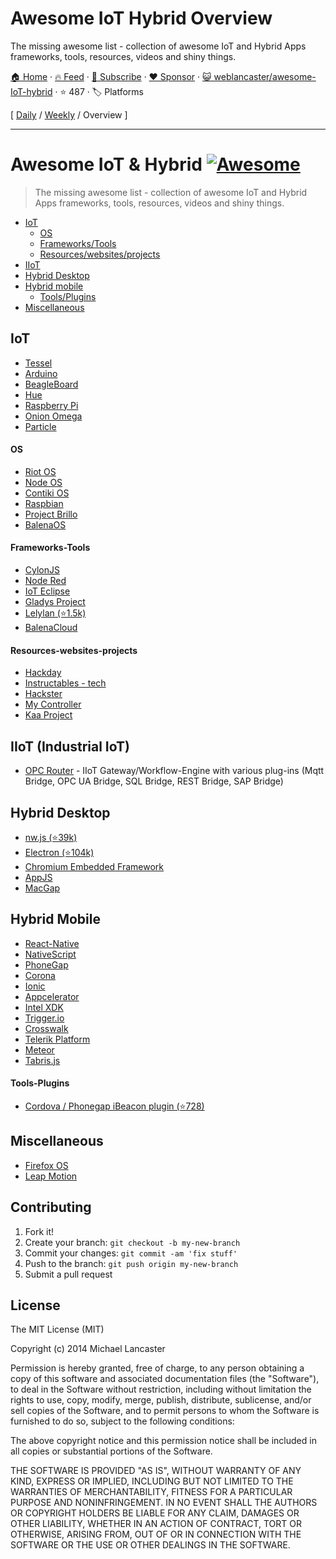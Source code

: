 # Awesome IoT Hybrid Overview

The missing awesome list - collection of awesome IoT and Hybrid Apps frameworks, tools, resources, videos and shiny things.

[🏠 Home](/README.md) · [🔥 Feed](https://www.trackawesomelist.com/weblancaster/awesome-IoT-hybrid/rss.xml) · [📮 Subscribe](https://trackawesomelist.us17.list-manage.com/subscribe?u=d2f0117aa829c83a63ec63c2f&id=36a103854c) · [❤️  Sponsor](https://github.com/sponsors/theowenyoung) · [😺 weblancaster/awesome-IoT-hybrid](https://github.com/weblancaster/awesome-IoT-hybrid) · ⭐ 487 · 🏷️ Platforms

[ [Daily](/content/weblancaster/awesome-IoT-hybrid/README.md) / [Weekly](/content/weblancaster/awesome-IoT-hybrid/week/README.md) / Overview ]

---

# Awesome IoT & Hybrid [![Awesome](https://cdn.rawgit.com/sindresorhus/awesome/d7305f38d29fed78fa85652e3a63e154dd8e8829/media/badge.svg)](https://github.com/sindresorhus/awesome)

> The missing awesome list - collection of awesome IoT and Hybrid Apps frameworks, tools, resources, videos and shiny things.

*   [IoT](#iot)
    *   [OS](#os)
    *   [Frameworks/Tools](#frameworks-tools)
    *   [Resources/websites/projects](#resources-websites-projects)
*   [IIoT](#iiot)
*   [Hybrid Desktop](#hybrid-desktop)
*   [Hybrid mobile](#hybrid-mobile)
    *   [Tools/Plugins](#tools-plugins)
*   [Miscellaneous](#miscellaneous)

## IoT

*   [Tessel](https://tessel.io/)
*   [Arduino](http://www.arduino.cc/)
*   [BeagleBoard](http://beagleboard.org/bone)
*   [Hue](http://www.developers.meethue.com/)
*   [Raspberry Pi](https://www.raspberrypi.org/)
*   [Onion Omega](https://www.kickstarter.com/projects/onion/onion-omega-invention-platform-for-the-internet-of/video_share)
*   [Particle](https://www.particle.io/)

#### OS

*   [Riot OS](http://www.riot-os.org/)
*   [Node OS](https://node-os.com/)
*   [Contiki OS](http://www.contiki-os.org/)
*   [Raspbian](http://raspbian.org/)
*   [Project Brillo](https://developers.google.com/brillo/)
*   [BalenaOS](https://www.balena.io/os/)

#### Frameworks-Tools

*   [CylonJS](http://cylonjs.com/)
*   [Node Red](http://nodered.org/)
*   [IoT Eclipse](http://iot.eclipse.org)
*   [Gladys Project](http://gladysproject.com)
*   [Lelylan (⭐1.5k)](https://github.com/lelylan/lelylan)
*   [BalenaCloud](https://www.balena.io/)

#### Resources-websites-projects

*   [Hackday](https://hackaday.io/projects)
*   [Instructables - tech](http://www.instructables.com/tag/type-id/category-technology/)
*   [Hackster](http://www.hackster.io/)
*   [My Controller](https://www.mycontroller.org/#/home)
*   [Kaa Project](https://www.kaaproject.org/)

## IIoT (Industrial IoT)

*   [OPC Router](https://www.opc-router.com/) - IIoT Gateway/Workflow-Engine with various plug-ins (Mqtt Bridge, OPC UA Bridge, SQL Bridge, REST Bridge, SAP Bridge)

## Hybrid Desktop

*   [nw.js (⭐39k)](https://github.com/nwjs/nw.js)
*   [Electron (⭐104k)](https://github.com/atom/electron)
*   [Chromium Embedded Framework](https://bitbucket.org/chromiumembedded/cef)
*   [AppJS](http://appjs.com/)
*   [MacGap](https://github.com/MacGapProject)

## Hybrid Mobile

*   [React-Native](http://facebook.github.io/react-native/)
*   [NativeScript](https://www.nativescript.org/)
*   [PhoneGap](http://phonegap.com/)
*   [Corona](http://coronalabs.com/)
*   [Ionic](http://ionicframework.com/)
*   [Appcelerator](http://www.appcelerator.com/)
*   [Intel XDK](https://software.intel.com/en-us/html5/tools)
*   [Trigger.io](https://trigger.io/)
*   [Crosswalk](https://crosswalk-project.org/)
*   [Telerik Platform](http://www.telerik.com/platform)
*   [Meteor](https://www.meteor.com/)
*   [Tabris.js](https://tabrisjs.com/)

#### Tools-Plugins

*   [Cordova / Phonegap iBeacon plugin (⭐728)](https://github.com/petermetz/cordova-plugin-ibeacon)

## Miscellaneous

*   [Firefox OS](https://www.mozilla.org/en-US/firefox/os/)
*   [Leap Motion](https://www.leapmotion.com/)

## Contributing

1.  Fork it!
2.  Create your branch: `git checkout -b my-new-branch`
3.  Commit your changes: `git commit -am 'fix stuff'`
4.  Push to the branch: `git push origin my-new-branch`
5.  Submit a pull request

## License

The MIT License (MIT)

Copyright (c) 2014 Michael Lancaster

Permission is hereby granted, free of charge, to any person obtaining a copy
of this software and associated documentation files (the "Software"), to deal
in the Software without restriction, including without limitation the rights
to use, copy, modify, merge, publish, distribute, sublicense, and/or sell
copies of the Software, and to permit persons to whom the Software is
furnished to do so, subject to the following conditions:

The above copyright notice and this permission notice shall be included in all
copies or substantial portions of the Software.

THE SOFTWARE IS PROVIDED "AS IS", WITHOUT WARRANTY OF ANY KIND, EXPRESS OR
IMPLIED, INCLUDING BUT NOT LIMITED TO THE WARRANTIES OF MERCHANTABILITY,
FITNESS FOR A PARTICULAR PURPOSE AND NONINFRINGEMENT. IN NO EVENT SHALL THE
AUTHORS OR COPYRIGHT HOLDERS BE LIABLE FOR ANY CLAIM, DAMAGES OR OTHER
LIABILITY, WHETHER IN AN ACTION OF CONTRACT, TORT OR OTHERWISE, ARISING FROM,
OUT OF OR IN CONNECTION WITH THE SOFTWARE OR THE USE OR OTHER DEALINGS IN THE
SOFTWARE.

